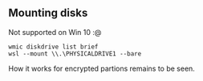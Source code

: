 ## Mounting disks

Not supported on Win 10 :@

    wmic diskdrive list brief
    wsl --mount \\.\PHYSICALDRIVE1 --bare

How it works for encrypted partions remains to be seen.